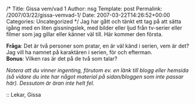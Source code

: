 /*
 Title: Gissa vem/vad 1
 Author: nsg
 Template: post
 Permalink: /2007/03/22/gissa-vemvad-1/
 Date: 2007-03-22T14:26:52+00:00
 Categories: Uncategorized
*/
Jag har gått och tänkt ett tag på att sätta igång med en liten gissningslek, med bilder eller ljud från tv-serier eller filmer som jag gillar eller känner väl till. Här kommer den första.

<div class="middle">
</div>

**Fråga**: Det är två personer som pratar, en är väl känd i serien, vem är det? Jag vill ha namnet på karaktären i serien, för och efterman.  
**Bonus**: Vilken ras är det på de två som talar?

*Notera att du vinner ingenting, förutom ev. en länk till blogg eller hemsida (så vidare du inte har något material på sidan/bloggen som inte passar här). Dessutom är äran inte helt fel.*

:: Lekar, Gissa

<small></small>